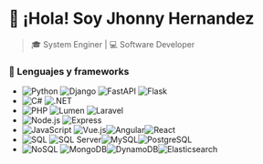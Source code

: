 # 👋 ¡Hola! Soy Jhonny Hernandez 
>🎓 System Enginer | 💻 Software Developer

### 🚀 Lenguajes y frameworks
- ![Python](https://img.shields.io/badge/Python-3776AB?style=flat&logo=python&logoColor=white)    ![Django](https://img.shields.io/badge/Django-092E20?style=flat&logo=django&logoColor=white)
![FastAPI](https://img.shields.io/badge/FastAPI-009688?style=flat&logo=fastapi&logoColor=white)
![Flask](https://img.shields.io/badge/Flask-000000?style=flat&logo=flask&logoColor=white)
- ![C#](https://img.shields.io/badge/C%23-239120?style=flat&logo=c-sharp&logoColor=white) ![.NET](https://img.shields.io/badge/.NET-512BD4?style=flat&logo=dotnet&logoColor=white)
- ![PHP](https://img.shields.io/badge/PHP-777BB4?style=flat&logo=php&logoColor=white) ![Lumen](https://img.shields.io/badge/Lumen-000000?style=flat&logo=lumen&logoColor=white)
![Laravel](https://img.shields.io/badge/Laravel-F53B3A?style=flat&logo=laravel&logoColor=white)
- ![Node.js](https://img.shields.io/badge/Node.js-339933?style=flat&logo=node.js&logoColor=white) ![Express](https://img.shields.io/badge/Express-000000?style=flat&logo=express&logoColor=white)
- ![JavaScript](https://img.shields.io/badge/-JavaScript-F7DF1E?style=flat&logo=javascript&logoColor=black) ![Vue.js](https://img.shields.io/badge/-Vue.js-42B883?style=flat&logo=vue.js&logoColor=white)![Angular](https://img.shields.io/badge/Angular-DD0031?style=flat&logo=angular&logoColor=white)![React](https://img.shields.io/badge/React-61DAFB?style=flat&logo=react&logoColor=black)
- ![SQL](https://img.shields.io/badge/SQL-4479A1?style=flat&logo=sql&logoColor=white) ![SQL Server](https://img.shields.io/badge/SQL_Server-CC2927?style=flat&logo=microsoft-sql-server&logoColor=white)![MySQL](https://img.shields.io/badge/MySQL-4479A1?style=flat&logo=mysql&logoColor=white)![PostgreSQL](https://img.shields.io/badge/PostgreSQL-336791?style=flat&logo=postgresql&logoColor=white)
- ![NoSQL](https://img.shields.io/badge/NoSQL-000000?style=flat&logo=database&logoColor=white) ![MongoDB](https://img.shields.io/badge/MongoDB-47A248?style=flat&logo=mongodb&logoColor=white)![DynamoDB](https://img.shields.io/badge/DynamoDB-4053D6?style=flat&logo=amazon-dynamodb&logoColor=white)![Elasticsearch](https://img.shields.io/badge/Elasticsearch-005571?style=flat&logo=elasticsearch&logoColor=white)






